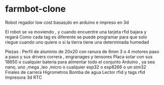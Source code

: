 # farmbot-clone
Robot regador low cost basas¡do en arduino e impreso en 3d

El robot se va moviendo , y cuando encuentre una tarjeta rfid bajara y regará 
Como cada tag es diferente se puede programar para que solo riegue cuando uno quiere o si la tierra tiene una determinada humedad


Piezas :
    Perfil de aluminio de 20x20 con ranura de 6mm 
    3 o 4  motores paso a paso y sus drivers 
    correra , engranages y tensores 
    Placa solar con sus  18650 o cualquier bateria para alimentar todo el conjunto 
    Arduino , ya sea nano, uno ,mega ,leo ,micro o cualquier esp32 o esp8266 o un stm32 
    Finales de carrera
    Higrometros
    Bomba de agua 
    Lector rfid y tags rfid 
    Impresora 3d 
    RTC 
